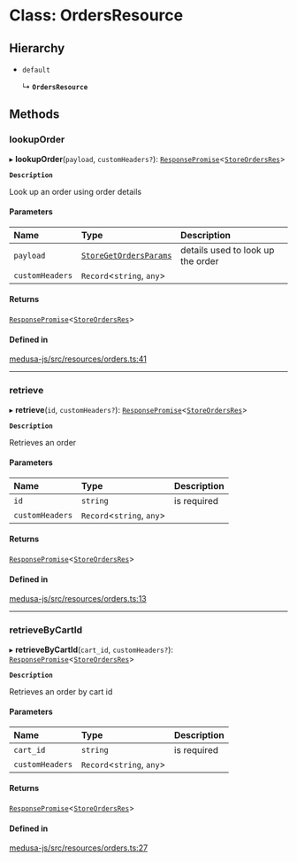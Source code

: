 # Class: OrdersResource

## Hierarchy

- `default`

  ↳ **`OrdersResource`**

## Methods

### lookupOrder

▸ **lookupOrder**(`payload`, `customHeaders?`): [`ResponsePromise`](../modules/internal.md#responsepromise)<[`StoreOrdersRes`](../modules/internal-35.md#storeordersres)\>

**`Description`**

Look up an order using order details

#### Parameters

| Name | Type | Description |
| :------ | :------ | :------ |
| `payload` | [`StoreGetOrdersParams`](internal-35.StoreGetOrdersParams.md) | details used to look up the order |
| `customHeaders` | `Record`<`string`, `any`\> |  |

#### Returns

[`ResponsePromise`](../modules/internal.md#responsepromise)<[`StoreOrdersRes`](../modules/internal-35.md#storeordersres)\>

#### Defined in

[medusa-js/src/resources/orders.ts:41](https://github.com/medusajs/medusa/blob/f7a63f178/packages/medusa-js/src/resources/orders.ts#L41)

___

### retrieve

▸ **retrieve**(`id`, `customHeaders?`): [`ResponsePromise`](../modules/internal.md#responsepromise)<[`StoreOrdersRes`](../modules/internal-35.md#storeordersres)\>

**`Description`**

Retrieves an order

#### Parameters

| Name | Type | Description |
| :------ | :------ | :------ |
| `id` | `string` | is required |
| `customHeaders` | `Record`<`string`, `any`\> |  |

#### Returns

[`ResponsePromise`](../modules/internal.md#responsepromise)<[`StoreOrdersRes`](../modules/internal-35.md#storeordersres)\>

#### Defined in

[medusa-js/src/resources/orders.ts:13](https://github.com/medusajs/medusa/blob/f7a63f178/packages/medusa-js/src/resources/orders.ts#L13)

___

### retrieveByCartId

▸ **retrieveByCartId**(`cart_id`, `customHeaders?`): [`ResponsePromise`](../modules/internal.md#responsepromise)<[`StoreOrdersRes`](../modules/internal-35.md#storeordersres)\>

**`Description`**

Retrieves an order by cart id

#### Parameters

| Name | Type | Description |
| :------ | :------ | :------ |
| `cart_id` | `string` | is required |
| `customHeaders` | `Record`<`string`, `any`\> |  |

#### Returns

[`ResponsePromise`](../modules/internal.md#responsepromise)<[`StoreOrdersRes`](../modules/internal-35.md#storeordersres)\>

#### Defined in

[medusa-js/src/resources/orders.ts:27](https://github.com/medusajs/medusa/blob/f7a63f178/packages/medusa-js/src/resources/orders.ts#L27)
